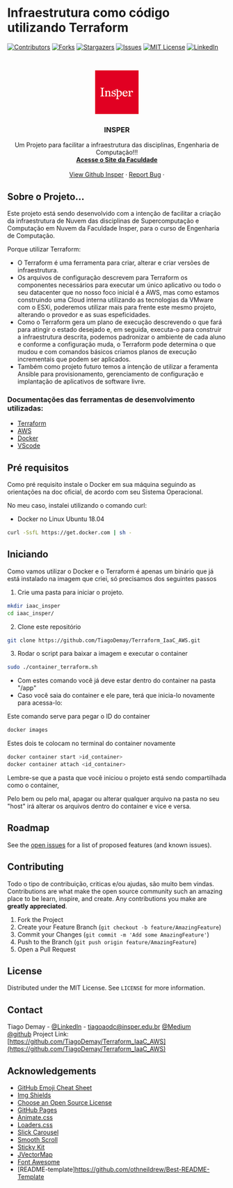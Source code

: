 

# Infraestrutura como código utilizando Terraform

<!--
*** Thanks for checking out this README Template. If you have a suggestion that would
*** make this better, please fork the repo and create a pull request or simply open
*** an issue with the tag "enhancement".
*** Thanks again! Now go create something AMAZING! :D
-->





<!-- PROJECT SHIELDS -->
<!--
*** I'm using markdown "reference style" links for readability.
*** Reference links are enclosed in brackets [ ] instead of parentheses ( ).
*** See the bottom of this document for the declaration of the reference variables
*** for contributors-url, forks-url, etc. This is an optional, concise syntax you may use.
*** https://www.markdownguide.org/basic-syntax/#reference-style-links
-->
[![Contributors][contributors-shield]][contributors-url]
[![Forks][forks-shield]][forks-url]
[![Stargazers][stars-shield]][stars-url]
[![Issues][issues-shield]][issues-url]
[![MIT License][license-shield]][license-url]
[![LinkedIn][linkedin-shield]][linkedin-url]



<!-- PROJECT LOGO -->
<br />
<p align="center">
  <a href="https://github.com/othneildrew/Best-README-Template">
    <img src="images/logo.png" alt="Logo" width="100" height="100">
  </a>

  <h3 align="center">INSPER</h3>

  <p align="center">
    Um Projeto para facilitar a infraestrutura das disciplinas, Engenharia de Computação!!!
    <br />
    <a href="http://www.insper.edu.br"><strong>Acesse o Site da Faculdade</strong></a>
    <br />
    <br />
    <a href="https://github.com/Insper">View Github Insper</a>
    ·
    <a href="https://github.com/TiagoDemay/Terraform_IaaC_AWS/issues">Report Bug</a>
    ·
  
  </p>
</p>




<!-- ABOUT THE PROJECT -->
## Sobre o Projeto...


Este projeto está sendo desenvolvido com a intenção de facilitar a criação da infraestrutura de Nuvem das disciplinas de Supercomputação e Computação em Nuvem da Faculdade Insper, para o curso de Engenharia de Computação.

Porque utilizar Terraform:
* O Terraform é uma ferramenta para criar, alterar e criar versões de infraestrutura. 
* Os arquivos de configuração descrevem para Terraform os componentes necessários para executar um único aplicativo ou todo o seu datacenter que no nosso foco inicial é a AWS, mas como estamos construindo uma Cloud interna utilizando as tecnologias da VMware com o ESXi, poderemos utilizar mais para frente este mesmo projeto, alterando o provedor e as suas espeficidades.
 * Como o Terraform gera um plano de execução descrevendo o que fará para atingir o estado desejado e, em seguida, executa-o para construir a infraestrutura descrita, podemos padronizar o ambiente de cada aluno e conforme a configuração muda, o Terraform pode determina o que mudou e com comandos básicos criamos planos de execução incrementais que podem ser aplicados.
* Também como projeto futuro temos a intenção de utilizar a feramenta Ansible para provisionamento, gerenciamento de configuração e implantação de aplicativos de software livre.


### Documentações das ferramentas de desenvolvimento utilizadas:

* [Terraform](https://www.terraform.io/docs/index.html)
* [AWS](https://docs.aws.amazon.com/index.html)
* [Docker](https://docs.docker.com/)
* [VScode](https://code.visualstudio.com/docs)


<!-- GETTING STARTED -->
## Pré requisitos

Como pré requisito instale o Docker em sua máquina seguindo as orientações na doc oficial, de acordo com seu Sistema Operacional.

No meu caso, instalei utilizando o comando curl:
* Docker no Linux Ubuntu 18.04
```sh
curl -SsfL https://get.docker.com | sh -
```

## Iniciando

Como vamos utilizar o Docker e o Terraform é apenas um binário que já está instalado na imagem que criei, só precisamos dos seguintes passos

1. Crie uma pasta para iniciar o projeto.
```sh
mkdir iaac_insper
cd iaac_insper/

```
2. Clone este repositório
```sh
git clone https://github.com/TiagoDemay/Terraform_IaaC_AWS.git
```
3. Rodar o script para baixar a imagem e executar o container
```sh
sudo ./container_terraform.sh
```

* Com estes comando você já deve estar dentro do container na pasta "/app"
* Caso você saia do container e ele pare, terá que inicia-lo novamente para acessa-lo:

Este comando serve para pegar o ID do container
```sh
docker images
```
Estes dois te colocam no terminal do container novamente
```sh
docker container start >id_container>
docker container attach <id_container>
```

Lembre-se que a pasta que você iniciou o projeto está sendo compartilhada como o container,

Pelo bem ou pelo mal, apagar ou alterar qualquer arquivo na pasta no seu "host" irá alterar os arquivos dentro do container e vice e versa.

<!-- USAGE EXAMPLES
## Usage

Use this space to show useful examples of how a project can be used. Additional screenshots, code examples and demos work well in this space. You may also link to more resources.

_For more examples, please refer to the [Documentation](https://example.com)_
 -->


<!-- ROADMAP -->
## Roadmap

See the [open issues](https://github.com/TiagoDemay/Terraform_IaaC_AWS/issues) for a list of proposed features (and known issues).



<!-- CONTRIBUTING -->
## Contributing

Todo o tipo de contribuição, criticas e/ou ajudas, são muito bem vindas.
Contributions are what make the open source community such an amazing place to be learn, inspire, and create. Any contributions you make are **greatly appreciated**.


1. Fork the Project
2. Create your Feature Branch (`git checkout -b feature/AmazingFeature`)
3. Commit your Changes (`git commit -m 'Add some AmazingFeature'`)
4. Push to the Branch (`git push origin feature/AmazingFeature`)
5. Open a Pull Request



<!-- LICENSE -->
## License

Distributed under the MIT License. See `LICENSE` for more information.



<!-- CONTACT -->
## Contact

Tiago Demay - [@LinkedIn](www.linkedin.com/in/tiago-demay) - tiagoaodc@insper.edu.br
              [@Medium](https://medium.com/@tiagoademay)  
              [@github](https://github.com/TiagoDemay)
Project Link: [https://github.com/TiagoDemay/Terraform_IaaC_AWS](https://github.com/TiagoDemay/Terraform_IaaC_AWS)



<!-- ACKNOWLEDGEMENTS -->
## Acknowledgements
* [GitHub Emoji Cheat Sheet](https://www.webpagefx.com/tools/emoji-cheat-sheet)
* [Img Shields](https://shields.io)
* [Choose an Open Source License](https://choosealicense.com)
* [GitHub Pages](https://pages.github.com)
* [Animate.css](https://daneden.github.io/animate.css)
* [Loaders.css](https://connoratherton.com/loaders)
* [Slick Carousel](https://kenwheeler.github.io/slick)
* [Smooth Scroll](https://github.com/cferdinandi/smooth-scroll)
* [Sticky Kit](http://leafo.net/sticky-kit)
* [JVectorMap](http://jvectormap.com)
* [Font Awesome](https://fontawesome.com)
* [README-template]https://github.com/othneildrew/Best-README-Template





<!-- MARKDOWN LINKS & IMAGES -->
<!-- https://www.markdownguide.org/basic-syntax/#reference-style-links -->
[contributors-shield]: https://img.shields.io/github/contributors/othneildrew/Best-README-Template.svg?style=flat-square
[contributors-url]: https://github.com/othneildrew/Best-README-Template/graphs/contributors
[forks-shield]: https://img.shields.io/github/forks/othneildrew/Best-README-Template.svg?style=flat-square
[forks-url]: https://github.com/othneildrew/Best-README-Template/network/members
[stars-shield]: https://img.shields.io/github/stars/othneildrew/Best-README-Template.svg?style=flat-square
[stars-url]: https://github.com/othneildrew/Best-README-Template/stargazers
[issues-shield]: https://img.shields.io/github/issues/othneildrew/Best-README-Template.svg?style=flat-square
[issues-url]: https://github.com/othneildrew/Best-README-Template/issues
[license-shield]: https://img.shields.io/github/license/othneildrew/Best-README-Template.svg?style=flat-square
[license-url]: https://github.com/othneildrew/Best-README-Template/blob/master/LICENSE.txt
[linkedin-shield]: https://img.shields.io/badge/-LinkedIn-black.svg?style=flat-square&logo=linkedin&colorB=555
[linkedin-url]: https://linkedin.com/in/othneildrew
[product-screenshot]: images/screenshot.png